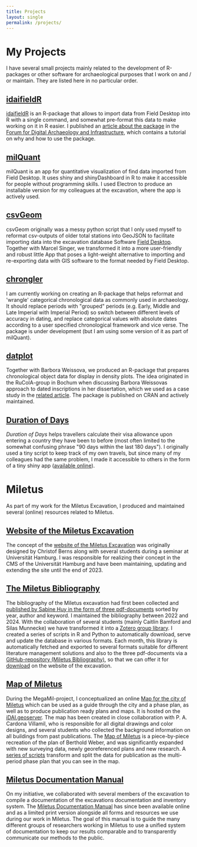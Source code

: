 ```yaml
---
title: Projects
layout: single
permalink: /projects/
---
```


# My Projects

I have several small projects mainly related to the development of R-packages or other software for archaeological purposes that I work on and / or maintain. They are listed here in no particular order. 

## [idaifieldR](https://github.com/lsteinmann/idaifieldR)

[idaifieldR](https://github.com/lsteinmann/idaifieldR) is an R-package that allows to import data from Field Desktop into R with a single command, and somewhat pre-format this data to make working on it in R easier. I published an [article about the package](https://doi.org/10.34780/068b-q6c7) in the [Forum for Digital Archaeology and Infrastructure](https://publications.dainst.org/journals/FdAI/index), which contains a tutorial on why and how to use the package. 

## [milQuant](https://github.com/lsteinmann/milQuant-dist) 

milQuant is an app for quantitative visualization of find data imported from Field Desktop. It uses shiny and shinyDashboard in R to make it accessible for people without programming skills. I used Electron to produce an installable version for my colleagues at the excavation, where the app is actively used.

## [csvGeom](https://github.com/msingr/csvGeom)

csvGeom originally was a messy python script that I only used myself to reformat csv-outputs of older total stations into GeoJSON to facilitate importing data into the excavation database Software [Field Desktop](https://github.com/dainst/idai-field). Together with Marcel Singer, we transformed it into a more user-friendly and robust little App that poses a light-weight alternative to importing and re-exporting data with GIS software to the format needed by Field Desktop.

## [chrongler](https://github.com/lsteinmann/chrongler)

I am currently working on creating an R-package that helps reformat and 'wrangle' categorical chronological data as commonly used in archaeology. It should replace periods with "grouped" periods (e.g. Early, Middle and Late Imperial with Imperial Period) so switch between different levels of accuracy in dating, and replace categorical values with absolute dates according to a user specified chronological framework and vice verse. The package is under development (but I am using some version of it as part of milQuant).

## [datplot](https://github.com/lsteinmann/datplot)

Together with Barbora Weissova, we produced an R-package that prepares chronological object data for display in density plots. The idea originated in the RuColA-group in Bochum when discussing Barbora Weissovas approach to dated inscriptions in her dissertation, which we used as a case study in the [related article](https://doi.org/10.1017/aap.2021.8).  The package is published on CRAN and actively maintained. 

## [Duration of Days](https://github.com/lsteinmann/DurationOfDays)
*Duration of Days* helps travellers calculate their visa allowance upon entering a country they have been to before (most often limited to the somewhat confusing phrase "90 days within the last 180 days"). I originally used a tiny script to keep track of my own travels, but since many of my colleagues had the same problem, I made it accessible to others in the form of a tiny shiny app ([available online](https://lsteinmann.shinyapps.io/DurationOfDays/)).

# Miletus

As part of my work for the Miletus Excavation, I produced and maintained several (online) resources related to Miletus. 

## [Website of the Miletus Excavation](https://www.miletgrabung.uni-hamburg.de/)

The concept of the [website of the Miletus Excavation](https://www.miletgrabung.uni-hamburg.de/) was originally designed by Christof Berns along with several students during a seminar at Universität Hamburg. I was responsible for realizing their concept in the CMS of the Universität Hamburg and have been maintaining, updating and extending the site until the end of 2023. 

## [The Miletus Bibliography](https://github.com/Miletus-Excavation/Miletus_Bibliography)

The bibliography of the Miletus excavation had first been collected and [published by Sabine Huy in the form of three pdf-documents](https://doi.org/10.25592/uhhfdm.8678) sorted by year, author and keyword. I maintained the bibliography between 2022 and 2024. With the collaboration of several students (mainly Caitlin Bamford and Silas Munnecke) we have transformed it into a [Zotero group library](https://www.zotero.org/groups/4475959/milet_bibliography). I created a series of scripts in R and Python to automatically download, serve and update the database in various formats. Each month, this library is automatically fetched and exported to several formats suitable for different literature management solutions and also to the three pdf-documents via a [GitHub-repository (Miletus Bibliography)](https://github.com/Miletus-Excavation/Miletus_Bibliography), so that we can offer it for [download](https://www.miletgrabung.uni-hamburg.de/en/material/bibliographie.html) on the website of the excavation. 

## [Map of Miletus](https://geoserver.dainst.org/catalogue/#/map/5764)

During the MegaMil-project, I conceptualized an online [Map for the city of Miletus](https://www.miletgrabung.uni-hamburg.de/en/material/karten.html) which can be used as a guide through the city and a phase plan, as well as to produce publication ready plans and maps. It is hosted on the [iDAI.geoserver](https://geoserver.dainst.org/catalogue/#/map/5764). The map has been created in close collaboration with P. A. Cardona Villamil, who is responsible for all digital drawings and color designs, and several students who collected the background information on all buildings from past publications. The [Map of Miletus](https://geoserver.dainst.org/catalogue/#/map/5764) is a piece-by-piece recreation of the plan of Berthold Weber, and was significantly expanded with new surveying data, newly georeferenced plans and new research. A [series of scripts](https://github.com/Miletus-Excavation/Miletus_Buildingcatalogue) transform and split the data for publication as the multi-period phase plan that you can see in the map.

## [Miletus Documentation Manual](https://doi.org/10.25592/uhhfdm.10029)

On my initiative, we collaborated with several members of the excavation to compile a documentation of the excavations documentation and inventory system. The [Miletus Documentation Manual](https://doi.org/10.25592/uhhfdm.10029) has since been available online and as a limited print version alongside all forms and resources we use during our work in Miletus. The goal of this manual is to guide the many different groups of researchers working in Miletus to use a unified system of documentation to keep our results comparable and to transparently communicate our methods to the public. 


